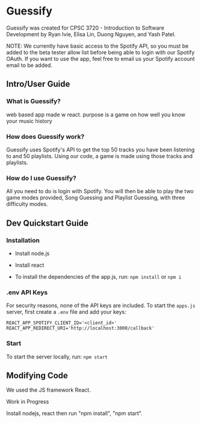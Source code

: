 # Guessify
Guessify was created for CPSC 3720 - Introduction to Software Development by Ryan Ivie, Elisa Lin, Duong Nguyen, and Yash Patel.

NOTE: We currently have basic access to the Spotify API, so you must be added to the beta tester allow list before being able to login with our Spotify OAuth. If you want to use the app, feel free to email us your Spotify account email to be added. 

## Intro/User Guide
### What is Guessify?
web based app made w react. purpose is a game on how well you know your music history

### How does Guessify work?
Guessify uses Spotify's API to get the top 50 tracks you have been listening to and 50 playlists. Using our code, a game is made using those tracks and playlists.

### How do I use Guessify?
All you need to do is login with Spotify. You will then be able to play the two game modes provided, Song Guessing and Playlist Guessing, with three difficulty modes. 

## Dev Quickstart Guide
### Installation
- Install node.js
+ Install react
* To install the  dependencies of the app.js, run:
`npm install` or `npm i`
### .env API Keys
For security reasons, none of the API keys are included. To start the `apps.js` server, first create a `.env` file and add your keys:
```
REACT_APP_SPOTIFY_CLIENT_ID='<client_id>'
REACT_APP_REDIRECT_URI='http://localhost:3000/callback'
```
### Start
To start the server locally, run:
`npm start`

## Modifying Code
We used the JS framework React.

Work in Progress

Install nodejs, react then run "npm install", "npm start".
